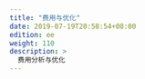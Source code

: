 ```yaml
---
title: "费用与优化"
date: 2019-07-19T20:58:54+08:00
edition: ee
weight: 110
description: >
  费用分析与优化
---
```


